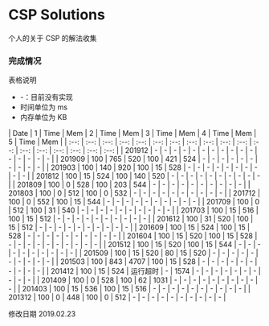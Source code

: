 # CSP Solutions

个人的关于 CSP 的解法收集

### 完成情况

表格说明
* -：目前没有实现
* 时间单位为 ms
* 内存单位为 KB

| Date | 1 | Time | Mem | 2 | Time | Mem | 3 | Time | Mem | 4 | Time | Mem | 5 | Time | Mem |
| :--: | :--: | :--: | :--: | :--: | :--: | :--: | :--: | :--: | :--: | :--: | :--: | :--: | :--: | :--: | :--: | :--: | :--: |
| 201912 | - | - | - | - | - | - | - | - | - | - | - | - | - | - | - | - |
| 201909 | 100 | 765 | 520 | 100 | 421 | 524 | - | - | - | - | - | - | - | - | - | - |
| 201903 | 100 | 140 | 920 | 100 | 15 | 528 | - | - | - | - | - | - | - | - | - | - |
| 201812 | 100 | 15 | 524 | 100 | 140 | 520 | - | - | - | - | - | - | - | - | - | - |
| 201809 | 100 | 0 | 528 | 100 | 203 | 544 | - | - | - | - | - | - | - | - | - | - |
| 201803 | 100 | 0 | 512 | 100 | 0 | 532 | - | - | - | - | - | - | - | - | - | - |
| 201712 | 100 | 0 | 552 | 100 | 15 | 544 | - | - | - | - | - | - | - | - | - | - |
| 201709 | 100 | 0 | 512 | 100 | 31 | 540 | - | - | - | - | - | - | - | - | - | - |
| 201703 | 100 | 15 | 516 | 100 | 15 | 512 | - | - | - | - | - | - | - | - | - | - |
| 201612 | 100 | 31 | 520 | 100 | 15 | 512 | - | - | - | - | - | - | - | - | - | - |
| 201609 | 100 | 15 | 524 | 100 | 15 | 528 | - | - | - | - | - | - | - | - | - | - |
| 201604 | 100 | 15 | 520 | 100 | 15 | 528 | - | - | - | - | - | - | - | - | - | - |
| 201512 | 100 | 15 | 520 | 100 | 15 | 544 | - | - | - | - | - | - | - | - | - | - |
| 201509 | 100 | 15 | 520 | 80 | 15 | 520 | - | - | - | - | - | - | - | - | - | - |
| 201503 | 100 | 843 | 4707 | 100 | 15 | 528 | - | - | - | - | - | - | - | - | - | - |
| 201412 | 100 | 15 | 524 | 运行超时 | - | 1574 | - | - | - | - | - | - | - | - | - | - |
| 201409 | 100 | 0 | 528 | 100 | 62 | 1031 | - | - | - | - | - | - | - | - | - | - |
| 201403 | 100 | 15 | 536 | 100 | 15 | 516 | - | - | - | - | - | - | - | - | - | - |
| 201312 | 100 | 0 | 448 | 100 | 0 | 512 | - | - | - | - | - | - | - | - | - | - |

修改日期 2019.02.23